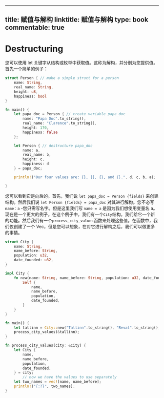 
---
title: 赋值与解构
linktitle: 赋值与解构
type: book
commentable: true
---

# Destructuring

您可以使用 let 关键字从结构或枚举中获取值。这称为解构，并分别为您提供值。首先一个简单的例子：

```rs
struct Person { // make a simple struct for a person
    name: String,
    real_name: String,
    height: u8,
    happiness: bool
}

fn main() {
    let papa_doc = Person { // create variable papa_doc
        name: "Papa Doc".to_string(),
        real_name: "Clarence".to_string(),
        height: 170,
        happiness: false
    };

    let Person { // destructure papa_doc
        name: a,
        real_name: b,
        height: c,
        happiness: d
    } = papa_doc;

    println!("Our four values are: {}, {}, {}, and {}.", d, c, b, a);

}
```

您可以看到它是向后的。首先，我们说 `let papa_doc = Person {fields}` 来创建结构。然后我们说 `let Person {fields} = papa_doc` 对其进行解构。您不必写`name：a` -您只需写名字。但是这里我们写 `name = a` 是因为我们想使用变量名 a。现在是一个更大的例子。在这个例子中，我们有一个`City`结构。我们给它一个新的功能。然后我们有一个`process_city_values`函数来处理这些值。在函数中，我们仅创建了一个 Vec，但是您可以想象，在对它进行解构之后，我们可以做更多的事情。

```rs
struct City {
    name: String,
    name_before: String,
    population: u32,
    date_founded: u32,
}

impl City {
    fn new(name: String, name_before: String, population: u32, date_founded: u32) -> Self {
        Self {
            name,
            name_before,
            population,
            date_founded,
        }
    }
}

fn main() {
    let tallinn = City::new("Tallinn".to_string(), "Reval".to_string(), 426_538, 1219);
    process_city_values(&tallinn);
}

fn process_city_values(city: &City) {
    let City {
        name,
        name_before,
        population,
        date_founded,
    } = city;
        // now we have the values to use separately
    let two_names = vec![name, name_before];
    println!("{:?}", two_names);
}

```

    